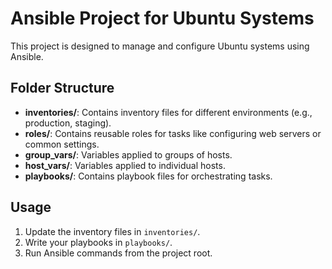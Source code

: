 # Ansible Project for Ubuntu Systems

This project is designed to manage and configure Ubuntu systems using Ansible.

## Folder Structure
- **inventories/**: Contains inventory files for different environments (e.g., production, staging).
- **roles/**: Contains reusable roles for tasks like configuring web servers or common settings.
- **group_vars/**: Variables applied to groups of hosts.
- **host_vars/**: Variables applied to individual hosts.
- **playbooks/**: Contains playbook files for orchestrating tasks.

## Usage
1. Update the inventory files in `inventories/`.
2. Write your playbooks in `playbooks/`.
3. Run Ansible commands from the project root.
